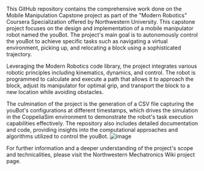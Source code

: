 This GitHub repository contains the comprehensive work done on the Mobile Manipulation Capstone project as part of the "Modern Robotics" Coursera Specialization offered by Northwestern University. This capstone project focuses on the design and implementation of a mobile manipulator robot named the youBot. The project's main goal is to autonomously control the youBot to achieve specific tasks such as navigating a virtual environment, picking up, and relocating a block using a sophisticated trajectory.

Leveraging the Modern Robotics code library, the project integrates various robotic principles including kinematics, dynamics, and control. The robot is programmed to calculate and execute a path that allows it to approach the block, adjust its manipulator for optimal grip, and transport the block to a new location while avoiding obstacles.

The culmination of the project is the generation of a CSV file capturing the youBot's configurations at different timestamps, which drives the simulation in the CoppeliaSim environment to demonstrate the robot's task execution capabilities effectively. The repository also includes detailed documentation and code, providing insights into the computational approaches and algorithms utilized to control the youBot.
![image](https://github.com/pranjalirangnekar/Mobile-Manipulation-Capstone-Project-/assets/107676502/0a96c29f-dfb1-427f-97d4-d5ddf26379f9)


For further information and a deeper understanding of the project's scope and technicalities, please visit the Northwestern Mechatronics Wiki project page.
